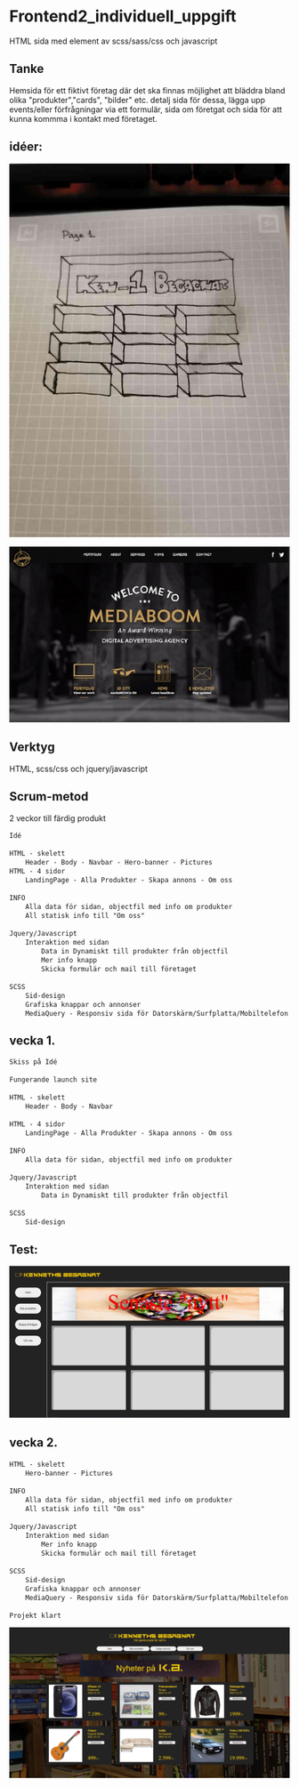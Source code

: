 # Frontend2_individuell_uppgift

HTML sida med element av scss/sass/css och javascript

## Tanke

Hemsida för ett fiktivt företag där det ska finnas möjlighet att bläddra bland olika "produkter","cards", "bilder" etc. detalj sida för dessa, lägga upp events/eller förfrågningar via ett formulär, sida om företgat och sida för att kunna kommma i kontakt med företaget.

## idéer:

![Alt text](./assets/ideas/idea.jpg)

![Alt text](./assets/ideas/idea2.jpg)

## Verktyg

HTML, scss/css och jquery/javascript

## Scrum-metod

2 veckor till färdig produkt

    Idé

    HTML - skelett
        Header - Body - Navbar - Hero-banner - Pictures
    HTML - 4 sidor
        LandingPage - Alla Produkter - Skapa annons - Om oss

    INFO
        Alla data för sidan, objectfil med info om produkter
        All statisk info till "Om oss"

    Jquery/Javascript
        Interaktion med sidan
            Data in Dynamiskt till produkter från objectfil
            Mer info knapp
            Skicka formulär och mail till företaget

    SCSS
        Sid-design
        Grafiska knappar och annonser
        MediaQuery - Responsiv sida för Datorskärm/Surfplatta/Mobiltelefon

## vecka 1.

    Skiss på Idé

    Fungerande launch site

    HTML - skelett
        Header - Body - Navbar

    HTML - 4 sidor
        LandingPage - Alla Produkter - Skapa annons - Om oss

    INFO
        Alla data för sidan, objectfil med info om produkter

    Jquery/Javascript
        Interaktion med sidan
            Data in Dynamiskt till produkter från objectfil

    SCSS
        Sid-design

## Test:

![Alt text](./assets/ideas/test1.jpg)

## vecka 2.

    HTML - skelett
        Hero-banner - Pictures

    INFO
        Alla data för sidan, objectfil med info om produkter
        All statisk info till "Om oss"

    Jquery/Javascript
        Interaktion med sidan
            Mer info knapp
            Skicka formulär och mail till företaget

    SCSS
        Sid-design
        Grafiska knappar och annonser
        MediaQuery - Responsiv sida för Datorskärm/Surfplatta/Mobiltelefon

    Projekt klart

![Alt text](./assets/ideas/done.jpg)
